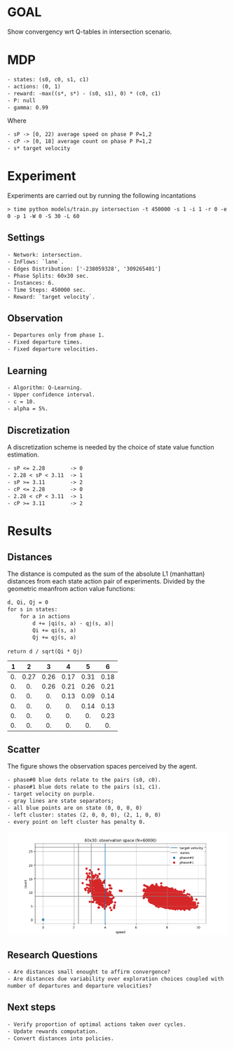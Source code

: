 # GOAL

Show convergency wrt Q-tables in intersection scenario.

# MDP
	
	- states: (s0, c0, s1, c1)
	- actions: (0, 1)
	- reward: -max((s*, s*) - (s0, s1), 0) * (c0, c1)
	- P: null
	- gamma: 0.99

 Where 
 
	- sP -> [0, 22) average speed on phase P P=1,2
	- cP -> [0, 18] average count on phase P P=1,2 
	- s* target velocity

# Experiment

Experiments are carried out by running the following incantations

```
> time python models/train.py intersection -t 450000 -s 1 -i 1 -r 0 -e 0 -p 1 -W 0 -S 30 -L 60
```

## Settings

	- Network: intersection.
	- InFlows: `lane`.
	- Edges Distribution: ['-238059328', '309265401']
	- Phase Splits: 60x30 sec.
	- Instances: 6.
	- Time Steps: 450000 sec.
	- Reward: `target velocity`.
	 
## Observation
 
	- Departures only from phase 1.
	- Fixed departure times.
	- Fixed departure velocities.

## Learning
	
	- Algorithm: Q-Learning.
	- Upper confidence interval.
	- c = 10.
	- alpha = 5%.

## Discretization

A discretization scheme is needed by the choice of state value function estimation.

	- sP <= 2.28 		-> 0
	- 2.28 < sP < 3.11	-> 1
	- sP >= 3.11		-> 2
	- cP <= 2.28 		-> 0
	- 2.28 < cP < 3.11	-> 1
	- cP >= 3.11		-> 2

# Results

## Distances

The distance is computed as the sum of the absolute L1 (manhattan) distances from each state action pair of experiments. Divided by the geometric meanfrom action value functions:

```
d, Qi, Qj = 0
for s in states:
	for a in actions
		d += |qi(s, a) - qj(s, a)|
		Qi += qi(s, a)
		Qj += qj(s, a)

return d / sqrt(Qi * Qj)
```


| 1 | 2  | 3  | 4  | 5  | 6  |
|:-:|:--:|:--:|:--:|:--:|:--:|
|0. |0.27|0.26|0.17|0.31|0.18|
|0. |0.  |0.26|0.21|0.26|0.21|
|0. |0.  |0.  |0.13|0.09|0.14|
|0. |0.  |0.  |0.  |0.14|0.13|
|0. |0.  |0.  |0.  |0.  |0.23|
|0. |0.  |0.  |0.  |0.  |0.  |

## Scatter

The figure shows the observation spaces perceived by the agent.
	 
	- phase#0 blue dots relate to the pairs (s0, c0).
	- phase#1 blue dots relate to the pairs (s1, c1).
	- target velocity on purple.
	- gray lines are state separators;
	- all blue points are on state (0, 0, 0, 0)
	- left cluster: states (2, 0, 0, 0), (2, 1, 0, 0)
	- every point on left cluster has penalty 0.

![alt text](6030.png)

## Research Questions 

	- Are distances small enought to affirm convergence?
	- Are distances due variability over exploration choices coupled with number of departures and departure velocities?
	

## Next steps

	- Verify proportion of optimal actions taken over cycles.
	- Update rewards computation.
	- Convert distances into policies.
	

